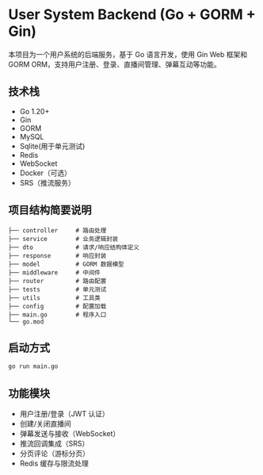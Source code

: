 # User System Backend (Go + GORM + Gin)

本项目为一个用户系统的后端服务，基于 Go 语言开发，使用 Gin Web 框架和 GORM ORM，支持用户注册、登录、直播间管理、弹幕互动等功能。

## 技术栈

- Go 1.20+
- Gin
- GORM
- MySQL
- Sqlite(用于单元测试)
- Redis
- WebSocket
- Docker（可选）
- SRS（推流服务）

## 项目结构简要说明

```
├── controller     # 路由处理
├── service        # 业务逻辑封装
├── dto            # 请求/响应结构体定义
├── response       # 响应封装
├── model          # GORM 数据模型
├── middleware     # 中间件
├── router         # 路由配置
├── tests          # 单元测试
├── utils          # 工具类
├── config         # 配置加载
├── main.go        # 程序入口
└── go.mod
```

## 启动方式

```bash
go run main.go
```

## 功能模块

- 用户注册/登录（JWT 认证）
- 创建/关闭直播间
- 弹幕发送与接收（WebSocket）
- 推流回调集成（SRS）
- 分页评论（游标分页）
- Redis 缓存与限流处理


